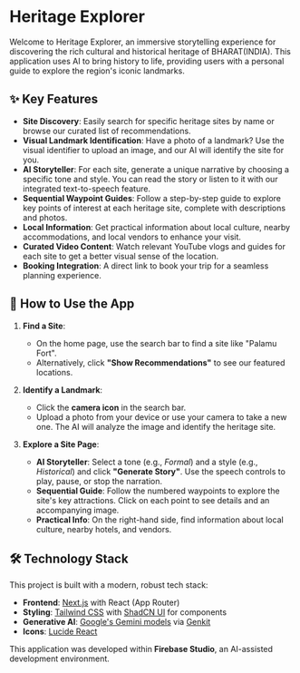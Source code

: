 # Heritage Explorer

Welcome to Heritage Explorer, an immersive storytelling experience for discovering the rich cultural and historical heritage of BHARAT(INDIA). This application uses AI to bring history to life, providing users with a personal guide to explore the region's iconic landmarks.

## ✨ Key Features

-   **Site Discovery**: Easily search for specific heritage sites by name or browse our curated list of recommendations.
-   **Visual Landmark Identification**: Have a photo of a landmark? Use the visual identifier to upload an image, and our AI will identify the site for you.
-   **AI Storyteller**: For each site, generate a unique narrative by choosing a specific tone and style. You can read the story or listen to it with our integrated text-to-speech feature.
-   **Sequential Waypoint Guides**: Follow a step-by-step guide to explore key points of interest at each heritage site, complete with descriptions and photos.
-   **Local Information**: Get practical information about local culture, nearby accommodations, and local vendors to enhance your visit.
-   **Curated Video Content**: Watch relevant YouTube vlogs and guides for each site to get a better visual sense of the location.
-   **Booking Integration**: A direct link to book your trip for a seamless planning experience.

## 🚀 How to Use the App

1.  **Find a Site**:
    -   On the home page, use the search bar to find a site like "Palamu Fort".
    -   Alternatively, click **"Show Recommendations"** to see our featured locations.

2.  **Identify a Landmark**:
    -   Click the **camera icon** in the search bar.
    -   Upload a photo from your device or use your camera to take a new one. The AI will analyze the image and identify the heritage site.

3.  **Explore a Site Page**:
    -   **AI Storyteller**: Select a tone (e.g., *Formal*) and a style (e.g., *Historical*) and click **"Generate Story"**. Use the speech controls to play, pause, or stop the narration.
    -   **Sequential Guide**: Follow the numbered waypoints to explore the site's key attractions. Click on each point to see details and an accompanying image.
    -   **Practical Info**: On the right-hand side, find information about local culture, nearby hotels, and vendors.

## 🛠️ Technology Stack

This project is built with a modern, robust tech stack:

-   **Frontend**: [Next.js](https://nextjs.org/) with React (App Router)
-   **Styling**: [Tailwind CSS](https://tailwindcss.com/) with [ShadCN UI](https://ui.shadcn.com/) for components
-   **Generative AI**: [Google's Gemini models](https://ai.google.dev/) via [Genkit](https://firebase.google.com/docs/genkit)
-   **Icons**: [Lucide React](https://lucide.dev/guide/packages/lucide-react)

This application was developed within **Firebase Studio**, an AI-assisted development environment.
